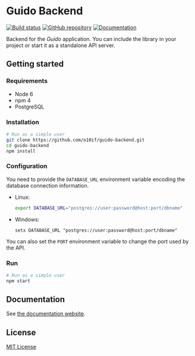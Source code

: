 # Guido Backend

[![Build status](https://img.shields.io/travis/o10if/guido-backend/master.svg?maxAge=2592000)](https://travis-ci.org/o10if/guido-backend)
[![GitHub repository](https://img.shields.io/badge/Github-o10if%2Fguido--backend-blue.svg)](https://github.com/o10if/guido-backend)
[![Documentation](https://img.shields.io/badge/Documentation-o10if.github.io/guido--backend-blue.svg)](https://o10if.github.io/guido-backend/)

Backend for the _Guido_ application.
You can include the library in your project or start it as a standalone API server.

## Getting started

### Requirements

- Node 6
- npm 4
- PostgreSQL

### Installation

```sh
# Run as a simple user
git clone https://github.com/o10if/guido-backend.git
cd guido-backend
npm install
```

### Configuration

You need to provide the `DATABASE_URL` environment variable encoding the database connection
information.

- Linux:

  ```sh
  export DATABASE_URL="postgres://user:password@host:port/dbname"
  ```

- Windows:

  ```batch
  setx DATABASE_URL "postgres://user:password@host:port/dbname"
  ```

You can also set the `PORT` environment variable to change the port used by the API.

### Run

```sh
# Run as a simple user
npm start
```

## Documentation

See [the documentation website](https://o10if.github.io/guido-backend/).

## License

[MIT License](./LICENSE.md)
